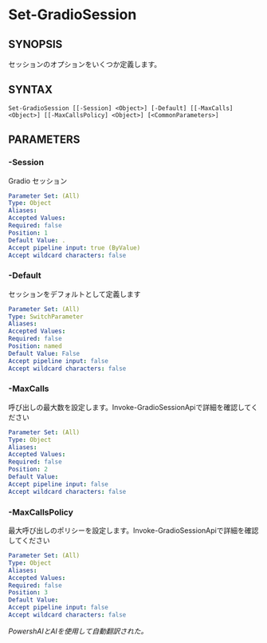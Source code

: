 ﻿---
external help file: powershai-help.xml
schema: 2.0.0
powershai: true
---

# Set-GradioSession

## SYNOPSIS <!--!= @#Synop !-->
セッションのオプションをいくつか定義します。

## SYNTAX <!--!= @#Syntax !-->

```
Set-GradioSession [[-Session] <Object>] [-Default] [[-MaxCalls] <Object>] [[-MaxCallsPolicy] <Object>] [<CommonParameters>]
```

## PARAMETERS <!--!= @#Params !-->

### -Session
Gradio セッション

```yml
Parameter Set: (All)
Type: Object
Aliases: 
Accepted Values: 
Required: false
Position: 1
Default Value: .
Accept pipeline input: true (ByValue)
Accept wildcard characters: false
```

### -Default
セッションをデフォルトとして定義します

```yml
Parameter Set: (All)
Type: SwitchParameter
Aliases: 
Accepted Values: 
Required: false
Position: named
Default Value: False
Accept pipeline input: false
Accept wildcard characters: false
```

### -MaxCalls
呼び出しの最大数を設定します。Invoke-GradioSessionApiで詳細を確認してください

```yml
Parameter Set: (All)
Type: Object
Aliases: 
Accepted Values: 
Required: false
Position: 2
Default Value: 
Accept pipeline input: false
Accept wildcard characters: false
```

### -MaxCallsPolicy
最大呼び出しのポリシーを設定します。Invoke-GradioSessionApiで詳細を確認してください

```yml
Parameter Set: (All)
Type: Object
Aliases: 
Accepted Values: 
Required: false
Position: 3
Default Value: 
Accept pipeline input: false
Accept wildcard characters: false
```




<!--PowershaiAiDocBlockStart-->
_PowershAIとAIを使用して自動翻訳された。_
<!--PowershaiAiDocBlockEnd-->
